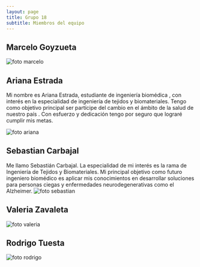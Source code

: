 ```yaml
---
layout: page
title: Grupo 18
subtitle: Miembros del equipo
---
```







## Marcelo Goyzueta
![foto marcelo](/assets/img/foto-marcelo.jpg)

## Ariana Estrada
Mi nombre es Ariana Estrada, estudiante de ingeniería biomédica , con interés en la especialidad de ingeniería de tejidos y biomateriales. Tengo como objetivo principal ser partícipe del cambio en el ámbito de la salud de nuestro país . Con esfuerzo y dedicación tengo por seguro que lograré cumplir mis metas.

![foto ariana](/assets/img/foto-ariana.jpg) 

## Sebastian Carbajal
Me llamo Sebastián Carbajal. La especialidad de mi interés es la rama de Ingeniería de Tejidos y Biomateriales. Mi principal objetivo como futuro ingeniero biomédico es aplicar mis conocimientos en desarrollar soluciones para personas ciegas y enfermedades neurodegenerativas como el Alzheimer. 
![foto sebastian](/assets/img/foto-sebastian.jpg)

## Valeria Zavaleta
![foto valeria](/assets/img/foto-valeria.jpg)

## Rodrigo Tuesta
![foto rodrigo](/assets/img/foto-rodrigo.jpg)

